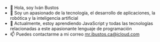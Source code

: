 - 👋 Hola, soy Iván Bustos
- 👀 Soy un apasionado de la tecnología, el desarrollo de aplicaciones, la robótica y la inteligencia artificial
- 🌱 Actualmente, estoy aprendiendo JavaScript y todas las tecnologías relacionadas a este apasionante lenguaje de programación
- 📫 Puedes contactarme a mi correo mr.ibustos.ca@icloud.com

<!---
ibustosca/ibustosca is a ✨ special ✨ repository because its `README.md` (this file) appears on your GitHub profile.
You can click the Preview link to take a look at your changes.
--->
